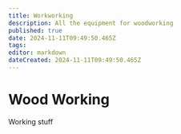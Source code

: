 ```yaml
---
title: Workworking
description: All the equipment for woodworking
published: true
date: 2024-11-11T09:49:50.465Z
tags: 
editor: markdown
dateCreated: 2024-11-11T09:49:50.465Z
---
```


# Wood Working
Working stuff